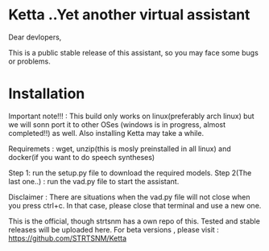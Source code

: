# Ketta ..Yet another virtual assistant

Dear devlopers, 
              <p>This is a public stable release of this assistant, so you may face some bugs or problems.</p>
              
# Installation

Important note!!! : This build only works on linux(preferably arch linux) but we will sonn port it to other OSes (windows is in progress, almost completed!!) as well. Also installing Ketta may take a while.

Requiremets : wget, unzip(this is mosly preinstalled in all linux) and docker(if you want to do speech syntheses)

Step 1: run the setup.py file to download the required models.
Step 2(The last one..) : run the vad.py file to start the assistant.


Disclaimer : There are situations when the vad.py file will not close when you press ctrl+c. In that case, please close that terminal 
and use a new one.

This is the official, though strtsnm has a own repo of this. Tested and stable releases will be uploaded here. For beta versions , please visit : https://github.com/STRTSNM/Ketta
